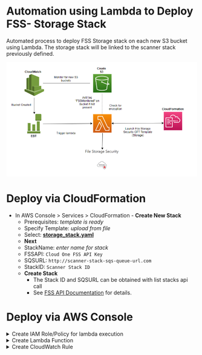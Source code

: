 # Automation using Lambda to Deploy FSS- Storage Stack 

Automated process to deploy FSS Storage stack on each new S3 bucket using Lambda. The storage stack will be linked to the scanner stack previously defined.

![](architecture.png)
# Deploy via CloudFormation
   * In AWS Console > Services > CloudFormation
    - **Create New Stack**
      - Prerequisites: *template is ready*
      - Specify Template: *upload from file*
      - Select: **[storage_stack.yaml](https://github.com/JustinDPerkins/FSS-Storage-Automation-Lambda/blob/main/cloudformation/storage_stack.yaml)**
      - **Next**
      - StackName: *enter name for stack*
      - FSSAPI: `Cloud One FSS API Key`
      - SQSURL: `http://scanner-stack-sqs-queue-url.com`
      - StackID: `Scanner Stack ID`
      - **Create Stack**
         - The Stack ID and SQSURL can be obtained with list stacks api call
         - See [FSS API Documentation](https://cloudone.trendmicro.com/docs/file-storage-security/api-create-stack/) for details.
      
# Deploy via AWS Console
<details>
<summary>Create IAM Role/Policy for lambda execution</summary>

   * In AWS Console > Services > IAM
      - In left panel under **Access Management** click **Policy**
      - Click **Create Policy**
         - Select **JSON**
         - paste **[fss_policy](https://github.com/JustinDPerkins/FSS-Storage-Automation-Lambda/blob/main/policy/fss_policy.json)**
         - Save
   * In AWS Console > Services > IAM
      - In left panel under **Access Management** click **Roles**
      - Create Role
         - Entity: AWS Service
         - Service: Lambda
         - select policy made previously
         - Save
</details>

<details>
<summary>Create Lambda Function</summary>

   * In AWS Console > Services > Lambda >  Create Function

      - Select **Author from scratch**
      - Function Name: *example-name*
      - Runtime: **Python 3.8**
      - Select Service role: **Select role created in previous steps**
      - Create Function
   * Under Code
      - Copy and Paste: **[storage_stack.yaml](https://github.com/JustinDPerkins/FSS-Storage-Automation-Lambda/blob/main/cloudformation/storage_stack.yaml)**
      - Deploy
   * Under Configuration
      - Environment Variables
      - **C1-API** : *your fss api key*
      - **SQS_Name** : *scanner sqs url*
      - **STACK_ID** : *scanner stack id*
      - See [FSS API Documentation](https://cloudone.trendmicro.com/docs/file-storage-security/api-create-stack/) for details.
      - Configuration
      - General configuration > Edit
      - increase timeout to 8m
</details>

<details>
<summary>Create CloudWatch Rule</summary>

   * In AWS Console > Services > CloudWatch
      - In left panel under **Events** click **Rules**
   * Create New CloudWatch Rule
      - Event Source: Event Pattern
      - Service Name: S3
      - Event Type: Bucket Level Operations
      - Specific Operation(s): CreateBucket
   * Add Target
      - Select: **Lambda Function**
      - Choose the function made in  first step
      - leave the rest to defaults
   * Configure Rule details
      - Name: *example-rule-name*
      - Description: 
      - State: **Enabled**
      - Create rule 
</details>
